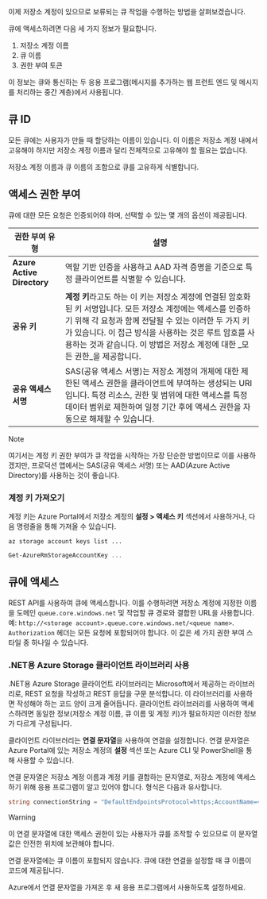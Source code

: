 이제 저장소 계정이 있으므로 보류되는 큐 작업을 수행하는 방법을 살펴보겠습니다.

큐에 액세스하려면 다음 세 가지 정보가 필요합니다.

 1. 저장소 계정 이름
 2. 큐 이름
 3. 권한 부여 토큰

이 정보는 큐와 통신하는 두 응용 프로그램(메시지를 추가하는 웹 프런트 엔드 및 메시지를 처리하는 중간 계층)에서 사용됩니다.

## <a name="queue-identity"></a>큐 ID

모든 큐에는 사용자가 만들 때 할당하는 이름이 있습니다. 이 이름은 저장소 계정 내에서 고유해야 하지만 저장소 계정 이름과 달리 전체적으로 고유해야 할 필요는 없습니다.

저장소 계정 이름과 큐 이름의 조합으로 큐를 고유하게 식별합니다.

## <a name="access-authorization"></a>액세스 권한 부여

큐에 대한 모든 요청은 인증되어야 하며, 선택할 수 있는 몇 개의 옵션이 제공됩니다.

| 권한 부여 유형 | 설명 |
|--------------------|-------------|
| **Azure Active Directory** | 역할 기반 인증을 사용하고 AAD 자격 증명을 기준으로 특정 클라이언트를 식별할 수 있습니다. |
| **공유 키** | **계정 키**라고도 하는 이 키는 저장소 계정에 연결된 암호화된 키 서명입니다. 모든 저장소 계정에는 액세스를 인증하기 위해 각 요청과 함께 전달될 수 있는 이러한 두 가지 키가 있습니다. 이 접근 방식을 사용하는 것은 루트 암호를 사용하는 것과 같습니다. 이 방법은 저장소 계정에 대한 _모든 권한_을 제공합니다. |
| **공유 액세스 서명** | SAS(공유 액세스 서명)는 저장소 계정의 개체에 대한 제한된 액세스 권한을 클라이언트에 부여하는 생성되는 URI입니다. 특정 리소스, 권한 및 범위에 대한 액세스를 특정 데이터 범위로 제한하여 일정 기간 후에 액세스 권한을 자동으로 해제할 수 있습니다.  |

> [!NOTE]
> 여기서는 계정 키 권한 부여가 큐 작업을 시작하는 가장 단순한 방법이므로 이를 사용하겠지만, 프로덕션 앱에서는 SAS(공유 액세스 서명) 또는 AAD(Azure Active Directory)를 사용하는 것이 좋습니다.

### <a name="retrieving-the-account-key"></a>계정 키 가져오기
 
계정 키는 Azure Portal에서 저장소 계정의 **설정 > 액세스 키** 섹션에서 사용하거나, 다음 명령줄을 통해 가져올 수 있습니다.

```azurecli
az storage account keys list ...
```

```powershell
Get-AzureRmStorageAccountKey ...
```

## <a name="accessing-queues"></a>큐에 액세스

REST API를 사용하여 큐에 액세스합니다. 이를 수행하려면 저장소 계정에 지정한 이름을 도메인 `queue.core.windows.net` 및 작업할 큐 경로와 결합한 URL을 사용합니다. 예: `http://<storage account>.queue.core.windows.net/<queue name>`. `Authorization` 헤더는 모든 요청에 포함되어야 합니다. 이 값은 세 가지 권한 부여 스타일 중 하나일 수 있습니다.

### <a name="using-the-azure-storage-client-library-for-net"></a>.NET용 Azure Storage 클라이언트 라이브러리 사용

.NET용 Azure Storage 클라이언트 라이브러리는 Microsoft에서 제공하는 라이브러리로, REST 요청을 작성하고 REST 응답을 구문 분석합니다. 이 라이브러리를 사용하면 작성해야 하는 코드 양이 크게 줄어듭니다. 클라이언트 라이브러리를 사용하여 액세스하려면 동일한 정보(저장소 계정 이름, 큐 이름 및 계정 키)가 필요하지만 이러한 정보가 다르게 구성됩니다.

클라이언트 라이브러리는 **연결 문자열**을 사용하여 연결을 설정합니다. 연결 문자열은 Azure Portal에 있는 저장소 계정의 **설정** 섹션 또는 Azure CLI 및 PowerShell을 통해 사용할 수 있습니다.

연결 문자열은 저장소 계정 이름과 계정 키를 결합하는 문자열로, 저장소 계정에 액세스하기 위해 응용 프로그램이 알고 있어야 합니다. 형식은 다음과 유사합니다.

```csharp
string connectionString = "DefaultEndpointsProtocol=https;AccountName=<your storage account name>;AccountKey=<your key>;EndpointSuffix=core.windows.net"
```

> [!WARNING]
> 이 연결 문자열에 대한 액세스 권한이 있는 사용자가 큐를 조작할 수 있으므로 이 문자열 값은 안전한 위치에 보관해야 합니다.

연결 문자열에는 큐 이름이 포함되지 않습니다. 큐에 대한 연결을 설정할 때 큐 이름이 코드에 제공됩니다.

Azure에서 연결 문자열을 가져온 후 새 응용 프로그램에서 사용하도록 설정하세요.